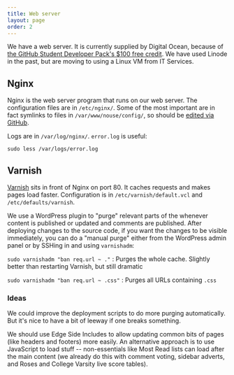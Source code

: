 ```yaml
---
title: Web server
layout: page
order: 2
---
```


We have a web server.
It is currently supplied by Digital Ocean,
because of [the GitHub Student Developer Pack's $100 free credit](https://education.github.com/pack).
We have used Linode in the past, but are moving to using a Linux VM from IT Services.

## Nginx

Nginx is the web server program that runs on our web server. The configuration files are in `/etc/nginx/`. Some of the most important are in fact symlinks to files in `/var/www/nouse/config/`, so should be [edited via GitHub](https://github.com/yorknouse/nouse/tree/master/config).

Logs are in `/var/log/nginx/`. `error.log` is useful:

    sudo less /var/logs/error.log

## Varnish

[Varnish](https://www.varnish-cache.org/) sits in front of Nginx on port 80.
It caches requests and makes pages load faster.
Configuration is in `/etc/varnish/default.vcl` and `/etc/defaults/varnish`.

We use a WordPress plugin to "purge" relevant parts of the whenever content is published or updated and comments are published.
After deploying changes to the source code, if you want the changes to be visible immediately, you can do a "manual purge" either from the WordPress admin panel or by SSHing in and using `varnishadm`:

`sudo varnishadm "ban req.url ~ ."`
: Purges the whole cache. Slightly better than restarting Varnish, but still dramatic

`sudo varnishadm "ban req.url ~ .css"`
: Purges all URLs containing `.css`

### Ideas

We could improve the deployment scripts to do more purging automatically. But it's nice to have a bit of leeway if one breaks something.

We should use Edge Side Includes to allow updating common bits of pages (like headers and footers) more easily.
An alternative approach is to use JavaScript to load stuff -- non-essentials like Most Read lists can load after the main content (we already do this with comment voting, sidebar adverts, and Roses and College Varsity live score tables).
